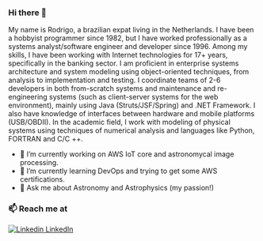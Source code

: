 ### Hi there 👋

My name is Rodrigo, a brazilian expat living in the Netherlands. I have been a hobbyist programmer since 1982, but I have worked professionally as a systems analyst/software engineer and developer since 1996. Among my skills, I have been working with Internet technologies for 17+ years, specifically in the banking sector. I am proficient in enterprise systems architecture and system modeling using object-oriented techniques, from analysis to implementation and testing. I coordinate teams of 2-6 developers in both from-scratch systems and maintenance and re-engineering systems (such as client-server systems for the web environment), mainly using Java (Struts/JSF/Spring) and .NET Framework. I also have knowledge of interfaces between hardware and mobile platforms (USB/OBDII). In the academic field, I work with modeling of physical systems using techniques of numerical analysis and languages like Python, FORTRAN and C/C ++.

- 🔭 I’m currently working on AWS IoT core and astronomycal image processing.
- 🌱 I’m currently learning DevOps and trying to get some AWS certifications.
- 💬 Ask me about Astronomy and Astrophysics (my passion!)


### 📫 Reach me at 
[![Linkedin](https://i.stack.imgur.com/gVE0j.png) LinkedIn](https://www.linkedin.com/in/rsouza01/)
